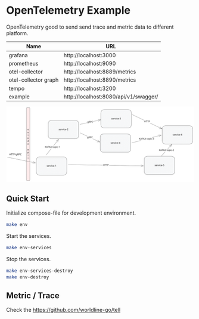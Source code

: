 # OpenTelemetry Example

OpenTelemetry good to send send trace and metric data to different platform.

| Name                 | URL                                   |
| -------------------- | ------------------------------------- |
| grafana              | http://localhost:3000                 |
| prometheus           | http://localhost:9090                 |
| otel-collector       | http://localhost:8889/metrics         |
| otel-collector graph | http://localhost:8890/metrics         |
| tempo                | http://localhost:3200                 |
| example              | http://localhost:8080/api/v1/swagger/ |

![services](./_assets/services.excalidraw.svg)

## Quick Start

Initialize compose-file for development environment.

```sh
make env
```

Start the services.

```sh
make env-services
```

Stop the services.

```sh
make env-services-destroy
make env-destroy
```

## Metric / Trace

Check the https://github.com/worldline-go/tell
